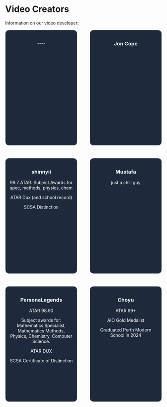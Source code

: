 # Video Creators

Information on our video developer:

<div style="display: grid; grid-template-columns: repeat(2, 1fr); gap: 40px; justify-content: center; align-items: center; width: 100%; max-width: 1200px; margin: 0 auto;">

  <div style="border: 1px solid #ccc; padding: 10px; border-radius: 12px; text-align: center; background-color: #1e293b; color: #ffffff; height: 350px; overflow: auto;">
    <h3></h3>
    <p>----</p>
  </div>

  <div style="border: 1px solid #ccc; padding: 10px; border-radius: 12px; text-align: center; background-color: #1e293b; color: #ffffff; height: 350px; overflow: auto;">
    <h3>Jon Cope</h3>
    <p></p>
  </div>

  <div style="border: 1px solid #ccc; padding: 10px; border-radius: 12px; text-align: center; background-color: #1e293b; color: #ffffff; height: 350px; overflow: auto;">
    <h3>shinnyii</h3>
    <p>99.7 ATAR. Subject Awards for spec, methods, physics, chem</p>
    <p>ATAR Dux (and school record)</p>
    <p>SCSA Distinction</p>
  </div>

  <div style="border: 1px solid #ccc; padding: 10px; border-radius: 12px; text-align: center; background-color: #1e293b; color: #ffffff; height: 350px; overflow: auto;">
    <h3>Mustafa</h3>
    <p>just a chill guy</p>
  </div>

  <div style="border: 1px solid #ccc; padding: 10px; border-radius: 12px; text-align: center; background-color: #1e293b; color: #ffffff; height: 350px; overflow: auto;">
    <h3>PersonaLegends</h3>
    <p>ATAR 98.90</p>
    <p>Subject awards for: Mathematics Specialist, Mathematics Methods, Physics, Chemistry, Computer Science.</p>
    <p>ATAR DUX</p>
    <p>SCSA Certificate of Distinction</p>
  </div>

  <div style="border: 1px solid #ccc; padding: 10px; border-radius: 12px; text-align: center; background-color: #1e293b; color: #ffffff; height: 350px; overflow: auto;">
    <h3>Choyu</h3>
    <p>ATAR 99+</p>
    <p>AIO Gold Medalist</p>
    <p>Graduated Perth Modern School in 2024</p>
  </div>

</div>
